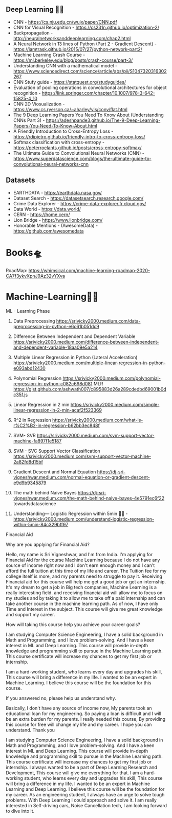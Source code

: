 ## Deep Learning 🧛‍♂️ 
 
  * CNN - https://cs.nju.edu.cn/wujx/paper/CNN.pdf
  * CNN for Visual Recognition - https://cs231n.github.io/optimization-2/
  * Backpropagation - http://neuralnetworksanddeeplearning.com/chap2.html
  * A Neural Network in 13 lines of Python (Part 2 - Gradient Descent) - https://iamtrask.github.io/2015/07/27/python-network-part2/
  * Machine Learning Crash Course - https://ml.berkeley.edu/blog/posts/crash-course/part-3/
  * Understanding CNN with a mathematical model - https://www.sciencedirect.com/science/article/abs/pii/S1047320316302267
  * CNN Stufy guide - https://statquest.org/studyguides/
  * Evaluation of pooling operations in convolutional architectures for object recognition - https://link.springer.com/chapter/10.1007/978-3-642-15825-4_10
  * CNN 2D Viosualization - https://www.cs.ryerson.ca/~aharley/vis/conv/flat.html
  * The 9 Deep Learning Papers You Need To Know About (Understanding CNNs Part 3) - https://adeshpande3.github.io/The-9-Deep-Learning-Papers-You-Need-To-Know-About.html
  * A Friendly Introduction to Cross-Entropy Loss - https://rdipietro.github.io/friendly-intro-to-cross-entropy-loss/
  * Softmax classification with cross-entropy - https://peterroelants.github.io/posts/cross-entropy-softmax/
  * The Ultimate Guide to Convolutional Neural Networks (CNN) - https://www.superdatascience.com/blogs/the-ultimate-guide-to-convolutional-neural-networks-cnn



## Datasets

 * EARTHDATA            - https://earthdata.nasa.gov/
 * Dataset Search       - https://datasetsearch.research.google.com/
 * Crime Data Explorer  - https://crime-data-explorer.fr.cloud.gov/
 * Data World           - https://data.world/
 * CERN                 - https://home.cern/
 * Lion Bridge          - https://www.lionbridge.com/
 * Honorable Mentions   - (AwesomeData) - https://github.com/awesomedata

# Books🛸

RoadMap: https://whimsical.com/machine-learning-roadmap-2020-CA7f3ykvXpnJ9Az32vYXva 

# Machine-Learning🐱‍🏍
ML - Learning Phase

 1. Data Preprocessing https://srivicky2000.medium.com/data-preprocessing-in-python-e6c61b051dc9 <br/>
 2. Difference Between Independent and Dependent Variable https://srivicky2000.medium.com/difference-between-independent-and-dependent-variable-18aa09e5a214
 3. Multiple Linear Regression in Python (Lateral Acceleration) https://srivicky2000.medium.com/multiple-linear-regression-in-python-e093abd12430
 4. Polynomial Regression https://srivicky2000.medium.com/polynomial-regression-in-python-c082c698d081
     MLR https://gist.github.com/ashwath007/c895883d26a289cdedbd69001b0dc35f.js
 5. Linear Regression in 2 min https://srivicky2000.medium.com/simple-linear-regression-in-2-min-acaf2f523369
 6. R^2 in Regression https://srivicky2000.medium.com/what-is-r%C2%B2-in-regression-b62bb3ec848f
 7. SVM- SVR https://srivicky2000.medium.com/svm-support-vector-machine-fa897f1e5187
 
 8. SVM - SVC Support Vector Classification https://srivicky2000.medium.com/svm-support-vector-machine-2a82fd8d15bf
 9. Gradient Descent and Normal Equation https://dj-sri-vigneshwar.medium.com/normal-equation-or-gradient-descent-e9d9b9345879
 10. The math behind Naive Bayes https://dj-sri-vigneshwar.medium.com/the-math-behind-naive-bayes-4e5791ec6f22
 towardsdatascience
 
 1. Understanding— Logistic Regression within 5min 🐱‍🏍 - https://srivicky2000.medium.com/understand-logistic-regression-within-5min-84c329bff97


Financial Aid

Why are you applying for Financial Aid?

Hello, my name is Sri Vigneshwar, and I'm from India. I'm applying for Financial Aid for the course Machine Learning because I do not have any source of income right now and I don't earn enough money and I can't afford the full tuition at this time of my life and career. The Tuition fee for my college itself is more, and my parents need to struggle to pay it. Receiving Financial aid for this course will help me get a good job or get an internship. It's my dream to get a job in Big tech companies, Machine Learning is a really interesting field.  and receiving financial aid will allow me to focus on my studies and by taking it to allow me to take off a paid internship and can take another course in the machine learning path. As of now, I have only Time and Interest in the subject. This course will give me great knowledge and support my career.

How will taking this course help you achieve your career goals?

I am studying Computer Science Engineering, I have a solid background in Math and Programming, and I love problem-solving. And I have a keen interest in ML and Deep Learning. This course will provide in-depth knowledge and programming skill to pursue in the Machine Learning path. This course certificate will increase my chances to get my first job or internship. 

I am a hard-working student, who learns every day and upgrades his skill, This course will bring a difference in my life. I wanted to be an expert in Machine Learning. I believe this course will be the foundation for this course.

If you answered no, please help us understand why.

Basically, I don't have any source of income now, My parents took an educational loan for my engineering. So paying a loan is difficult and I will be an extra burden for my parents. I really needed this course, By providing this course for free will change my life and my career. I hope you can understand. Thank you





I am studying Computer Science Engineering, I have a solid background in Math and Programming, and I love problem-solving. And I have a keen interest in ML and Deep Learning. This course will provide in-depth knowledge and programming skill to pursue in the Machine Learning path. This course certificate will increase my chances to get my first job or internship. I always wanted to be a part of Deep Learning Research and Development, This course will give me everything for that. I am a hard-working student, who learns every day and upgrades his skill, This course will bring a difference in my life. I wanted to be an expert in Machine Learning and Deep Learning. I believe this course will be the foundation for my career.  As an engineering student, I always have an urge to solve tough problems. With Deep Learning I could approach and solve it. I am really interested in Self-driving cars, Noise Cancellation tech, I am looking forward to dive into it.
